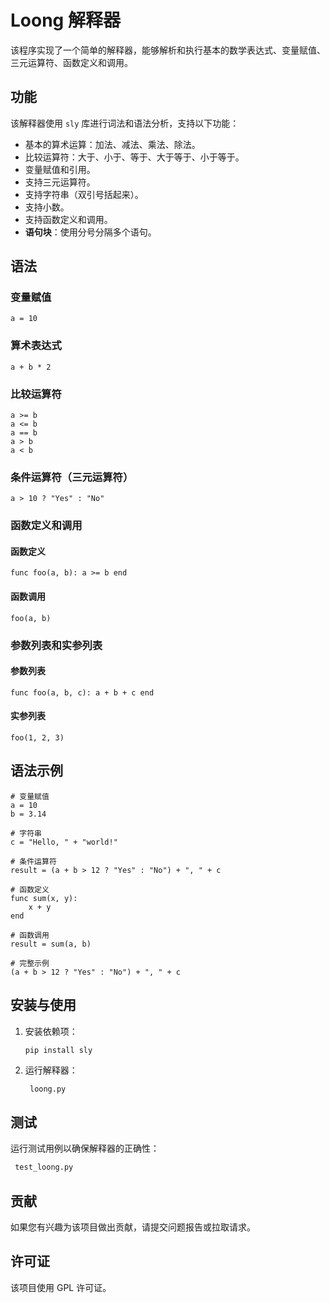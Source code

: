 # Loong 解释器

该程序实现了一个简单的解释器，能够解析和执行基本的数学表达式、变量赋值、三元运算符、函数定义和调用。

## 功能

该解释器使用 `sly` 库进行词法和语法分析，支持以下功能：

- 基本的算术运算：加法、减法、乘法、除法。
- 比较运算符：大于、小于、等于、大于等于、小于等于。
- 变量赋值和引用。
- 支持三元运算符。
- 支持字符串（双引号括起来）。
- 支持小数。
- 支持函数定义和调用。
- **语句块**：使用分号分隔多个语句。

## 语法

### 变量赋值

```
a = 10
```

### 算术表达式

```
a + b * 2
```

### 比较运算符

```
a >= b
a <= b
a == b
a > b
a < b
```

### 条件运算符（三元运算符）

```
a > 10 ? "Yes" : "No"
```

### 函数定义和调用

#### 函数定义

```
func foo(a, b): a >= b end
```

#### 函数调用

```
foo(a, b)
```

### 参数列表和实参列表

#### 参数列表

```
func foo(a, b, c): a + b + c end
```

#### 实参列表

```
foo(1, 2, 3)
```

## 语法示例

```
# 变量赋值
a = 10
b = 3.14

# 字符串
c = "Hello, " + "world!"

# 条件运算符
result = (a + b > 12 ? "Yes" : "No") + ", " + c

# 函数定义
func sum(x, y):
    x + y
end

# 函数调用
result = sum(a, b)

# 完整示例
(a + b > 12 ? "Yes" : "No") + ", " + c
```

## 安装与使用

1. 安装依赖项：
    ```bash
    pip install sly
    ```

2. 运行解释器：
    ```
     loong.py
    ```

## 测试

运行测试用例以确保解释器的正确性：

```bash
 test_loong.py
```

## 贡献

如果您有兴趣为该项目做出贡献，请提交问题报告或拉取请求。

## 许可证

该项目使用 GPL 许可证。
